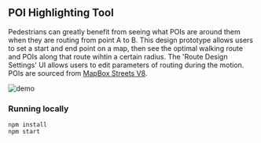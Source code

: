 POI Highlighting Tool
---

Pedestrians can greatly benefit from seeing what POIs are around them when they are routing from point A to B. This design prototype allows users to set a start and end point on a map, then see the optimal walking route and POIs along that route wihtin a certain radius. The 'Route Design Settings' UI allows users to edit parameters of routing during the motion.
POIs are sourced from [MapBox Streets V8](https://docs.mapbox.com/data/tilesets/reference/mapbox-streets-v8/).

![demo](test.gif)

### Running locally

    npm install
    npm start
